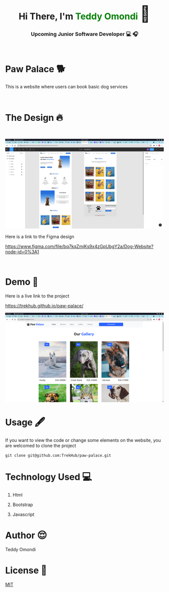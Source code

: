 <link
      rel="stylesheet"
      href="https://cdnjs.cloudflare.com/ajax/libs/font-awesome/6.0.0-beta2/css/all.min.css"
      integrity="sha512-YWzhKL2whUzgiheMoBFwW8CKV4qpHQAEuvilg9FAn5VJUDwKZZxkJNuGM4XkWuk94WCrrwslk8yWNGmY1EduTA=="
      crossorigin="anonymous"
      referrerpolicy="no-referrer"
    />

<div style="text-align: center; ">
        <div>
            <h1>Hi There, I'm <span style="color: green; ">Teddy Omondi</span> <span style='font-size:50px;'> &#128075</span></h1>
            <h3>Upcoming Junior Software Developer &#128187; &#127911;</h3>
        </div>
        
</div>
<br>

# Paw Palace <span style='font-size:30px;'>&#128021;</span> 

This is a website where users can book basic dog services

<br>

# The Design <span style='font-size:30px;'>&#128293;</span>

<br>

![alt text](images/screen2.png)

Here is a  link to the Figma design 


https://www.figma.com/file/bq7kqZmjKs9x4zGpUbgY2a/Dog-Website?node-id=0%3A1

<br>

# Demo &#128273;

Here is a live link to the project 


https://trekhub.github.io/paw-palace/

![alt text](images/screen1.png)

# Usage <span style='font-size:30px;'>🖋</span> 
If you want to view the code or change some elements on the website, you are welcomed to clone the project

``` git
git clone git@github.com:TrekHub/paw-palace.git

```


# Technology Used <span style='font-size:30px;'>&#128187;</span> 

1. Html  

2. Bootstrap

3. Javascript


# Author <span style='font-size:30px;'>&#128524;</span> 

Teddy Omondi 

# License  <span style='font-size:30px;'>🔐</span> 
[MIT](https://choosealicense.com/licenses/mit/)